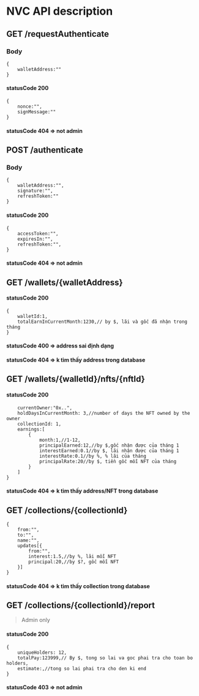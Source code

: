 # NVC API description

## GET /requestAuthenticate
### Body
```
{
	walletAddress:""
}
```


#### statusCode 200
```
{
	nonce:"",
	signMessage:""
}
```
#### statusCode 404 => not admin

## POST /authenticate
### Body
```
{
	walletAddress:"",
	signature:"",
	refreshToken:""
}
```

#### statusCode 200
```
{
	accessToken:"",
	expiresIn:"",
	refreshToken:"",
}
```
#### statusCode 404 => not admin

## GET /wallets/{walletAddress}

#### statusCode 200
```
{
	walletId:1,
	totalEarnInCurrentMonth:1230,// by $, lãi và gốc đã nhận trong tháng
}
```
#### statusCode 400 => address sai định dạng
#### statusCode 404 => k tìm thấy address trong database

## GET /wallets/{walletId}/nfts/{nftId}
#### statusCode 200
``` {
	currentOwner:"0x..",
	holdDaysInCurrentMonth: 3,//number of days the NFT owned by the owner
	collectionId: 1,
	earnings:[
		{
			month:1,//1-12, 
			principalEarned:12,//by $,gốc nhận được của tháng 1 
			interestEarned:0.1//by $, lãi nhận được của tháng 1
			interestRate:0.1//by %, % lãi của tháng
			principalRate:20//by $, tiền gốc mỗi NFT của tháng
		}
	]
} 
```
#### statusCode 404 => k tìm thấy address/NFT trong database

## GET /collections/{collectionId}
```
{
	from:"",
	to:"",
	name:"",
	updates[{
		from:"",
		interest:1.5,//by %, lãi mỗi NFT
		principal:20,//by $?, gốc mỗi NFT
	}]
}
```
#### statusCode 404 => k tìm thấy collection trong database

## GET /collections/{collectionId}/report
> Admin only

#### statusCode 200
```
{
	uniqueHolders: 12,
	totalPay:123999,// By $, tong so lai va goc phai tra cho toan bo holders,
	estimate:,//tong so lai phai tra cho den ki end
}
```
#### statusCode 403 => not admin

